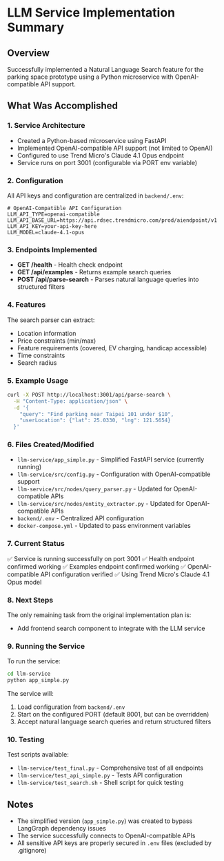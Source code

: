 # LLM Service Implementation Summary

## Overview
Successfully implemented a Natural Language Search feature for the parking space prototype using a Python microservice with OpenAI-compatible API support.

## What Was Accomplished

### 1. Service Architecture
- Created a Python-based microservice using FastAPI
- Implemented OpenAI-compatible API support (not limited to OpenAI)
- Configured to use Trend Micro's Claude 4.1 Opus endpoint
- Service runs on port 3001 (configurable via PORT env variable)

### 2. Configuration
All API keys and configuration are centralized in `backend/.env`:
```env
# OpenAI-Compatible API Configuration
LLM_API_TYPE=openai-compatible
LLM_API_BASE_URL=https://api.rdsec.trendmicro.com/prod/aiendpoint/v1
LLM_API_KEY=your-api-key-here
LLM_MODEL=claude-4.1-opus
```

### 3. Endpoints Implemented
- **GET /health** - Health check endpoint
- **GET /api/examples** - Returns example search queries
- **POST /api/parse-search** - Parses natural language queries into structured filters

### 4. Features
The search parser can extract:
- Location information
- Price constraints (min/max)
- Feature requirements (covered, EV charging, handicap accessible)
- Time constraints
- Search radius

### 5. Example Usage
```bash
curl -X POST http://localhost:3001/api/parse-search \
  -H "Content-Type: application/json" \
  -d '{
    "query": "Find parking near Taipei 101 under $10",
    "userLocation": {"lat": 25.0330, "lng": 121.5654}
  }'
```

### 6. Files Created/Modified
- `llm-service/app_simple.py` - Simplified FastAPI service (currently running)
- `llm-service/src/config.py` - Configuration with OpenAI-compatible support
- `llm-service/src/nodes/query_parser.py` - Updated for OpenAI-compatible APIs
- `llm-service/src/nodes/entity_extractor.py` - Updated for OpenAI-compatible APIs
- `backend/.env` - Centralized API configuration
- `docker-compose.yml` - Updated to pass environment variables

### 7. Current Status
✅ Service is running successfully on port 3001
✅ Health endpoint confirmed working
✅ Examples endpoint confirmed working
✅ OpenAI-compatible API configuration verified
✅ Using Trend Micro's Claude 4.1 Opus model

### 8. Next Steps
The only remaining task from the original implementation plan is:
- Add frontend search component to integrate with the LLM service

### 9. Running the Service
To run the service:
```bash
cd llm-service
python app_simple.py
```

The service will:
1. Load configuration from `backend/.env`
2. Start on the configured PORT (default 8001, but can be overridden)
3. Accept natural language search queries and return structured filters

### 10. Testing
Test scripts available:
- `llm-service/test_final.py` - Comprehensive test of all endpoints
- `llm-service/test_api_simple.py` - Tests API configuration
- `llm-service/test_search.sh` - Shell script for quick testing

## Notes
- The simplified version (`app_simple.py`) was created to bypass LangGraph dependency issues
- The service successfully connects to OpenAI-compatible APIs
- All sensitive API keys are properly secured in `.env` files (excluded by .gitignore)
